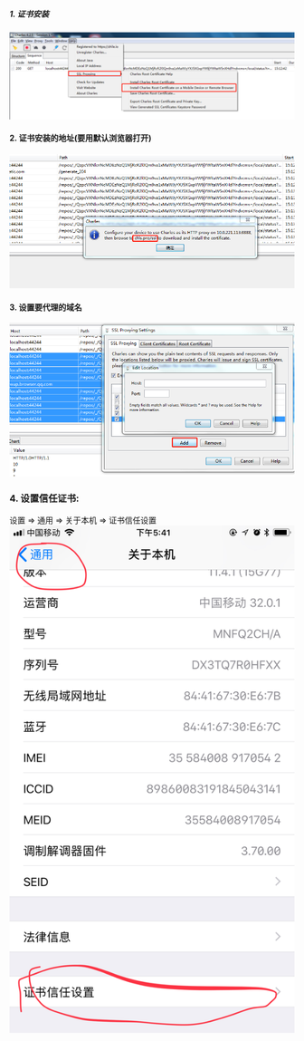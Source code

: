 ##### 1. 证书安装
![](/assets/安装证书.png)

#### 2. 证书安装的地址(要用默认浏览器打开)
![](/assets/安装证书地址.png)
#### 3. 设置要代理的域名
![](/assets/设置要代理的域名.png)

### 4. 设置信任证书:
设置 => 通用 => 关于本机 => 证书信任设置
![](/assets/zhengshushezhi.jpeg)